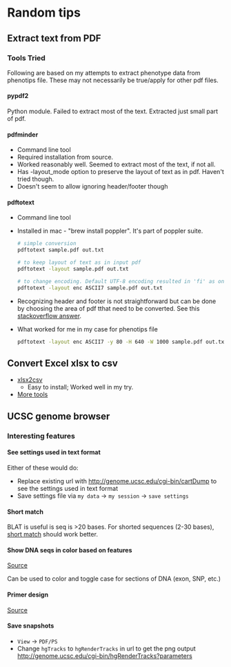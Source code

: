 # Random tips

## Extract text from PDF

### Tools Tried

Following are based on my attempts to extract phenotype data from phenotips file.  These may not necessarily be true/apply for other pdf files.

#### pypdf2

Python module. Failed to extract most of the text. Extracted just small part of pdf.


#### pdfminder

- Command line tool
- Required installation from source.
- Worked reasonably well. Seemed to extract most of the text, if not all.
- Has -layout_mode option to preserve the layout of text as in pdf. Haven't tried though.
- Doesn't seem to allow ignoring header/footer though


#### pdftotext

- Command line tool

- Installed in mac - "brew install poppler". It's part of poppler suite.
  
    ```sh
    # simple conversion
    pdftotext sample.pdf out.txt
    
    # to keep layout of text as in input pdf
    pdftotext -layout sample.pdf out.txt
    
    # to change encoding. Default UTF-8 encoding resulted in 'fi' as one letter instead of twletters. ASCII7 worked out well.
    pdftotext -layout enc ASCII7 sample.pdf out.txt
    ```

- Recognizing header and footer is not straightforward but can be done by choosing the area of pdf tthat need to be converted. See this [stackoverflow answer](https://stackoverflow.com/a/35005347/3998252).

- What worked for me in my case for phenotips file

    ```sh
    pdftotext -layout enc ASCII7 -y 80 -H 640 -W 1000 sample.pdf out.txt
    ```

## Convert Excel xlsx to csv

- [xlsx2csv](https://github.com/dilshod/xlsx2csv)
    - Easy to install; Worked well in my try.
- [More tools](https://stackoverflow.com/questions/10557360/convert-xlsx-to-csv-in-linux-with-command-line)


## UCSC genome browser

### Interesting features

#### See settings used in text format

Either of these would do:

- Replace existing url with http://genome.ucsc.edu/cgi-bin/cartDump to see the settings used in text format
- Save settings file via `my data` -> `my session` -> `save settings`


#### Short match

BLAT is useful is seq is >20 bases. For shorted sequences (2-30 bases), [short match](http://genome.ucsc.edu/cgi-bin/hgTrackUi?hgsid=711072351_fyVRofGkapbguvAvVWR9j2gJjgoN&c=chr16&g=oligoMatch) should work better.


#### Show DNA seqs in color based on features

[Source](https://genome.ucsc.edu/goldenpath/help/hgTracksHelp.html#TrackFormatDNA)

Can be used to color and toggle case for sections of DNA (exon, SNP, etc.)

#### Primer design

[Source](http://genome.ucsc.edu/cgi-bin/hgPcr)

#### Save snapshots

* `View` -> `PDF/PS`
* Change `hgTracks` to `hgRenderTracks` in url to get the png output
    http://genome.ucsc.edu/cgi-bin/hgRenderTracks?parameters

